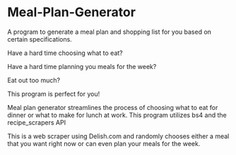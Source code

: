 # Meal-Plan-Generator
A program to generate a meal plan and shopping list for you based on certain specifications.

Have a hard time choosing what to eat?

Have a hard time planning you meals for the week?

Eat out too much?

This program is perfect for you!

Meal plan generator streamlines the process of choosing what to eat for dinner or what to make for lunch at work.
This program utilizes bs4 and the recipe_scrapers API

This is a web scraper using Delish.com and randomly chooses either a meal that you want right now or can even plan your meals for the week.
